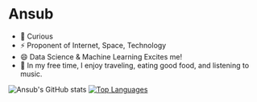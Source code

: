 # Ansub
- 🔭 Curious
- ⚡ Proponent of Internet, Space, Technology 
- 😄 Data Science & Machine Learning Excites me!
- 💬 In my free time, I enjoy traveling, eating good food, and listening to music.


![Ansub's GitHub stats](https://github-readme-stats.vercel.app/api?username=ansub&show_icons=&private_count=true)
[![Top Languages](https://github-readme-stats.vercel.app/api/top-langs/?username=ansub&layout=compact)]()
